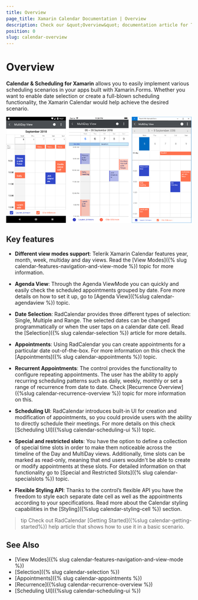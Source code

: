```yaml
---
title: Overview
page_title: Xamarin Calendar Documentation | Overview
description: Check our &quot;Overview&quot; documentation article for Telerik Calendar for Xamarin control.
position: 0
slug: calendar-overview
---
```


# Overview #

**Calendar &amp; Scheduling for Xamarin** allows you to easily implement various scheduling scenarios in your apps built with Xamarin.Forms. Whether you want to enable date selection or create a full-blown scheduling functionality, the Xamarin Calendar would help achieve the desired scenario. 

![Calendar Overview](images/calendar-overview.png "Calendar Overview")

## Key features

* **Different view modes support**: Telerik Xamarin Calendar features year, month, week, multiday and day views. Read the [View Modes]({% slug calendar-features-navigation-and-view-mode %}) topic for more information.

* **Agenda View**: Through the Agenda ViewMode you can quickly and easily check the scheduled appointments grouped by date. Fore more details on how to set it up, go to [Agenda View]({%slug calendar-agendaview %}) topic.

* **Date Selection**: RadCalendar provides three different types of selection: Single, Multiple and Range. The selected dates can be changed programmatically or when the user taps on a calendar date cell. Read the [Selection]({% slug calendar-selection %}) article for more details.

* **Appointments**: Using RadCalendar you can create appointments for a particular date out-of-the-box. For more information on this check the [Appointments]({% slug calendar-appointments %}) topic.

* **Recurrent Appointments**: The control provides the functionality to configure repeating appointments. The user has the ability to apply recurring scheduling patterns such as daily, weekly, monthly or set a range of recurrence from date to date. Check [Recurrence Overview]({%slug calendar-recurrence-overview %}) topic for more information on this.

* **Scheduling UI**: RadCalendar introduces built-in UI for creation and modification of appointments, so you could provide users with the ability to directly schedule their meetings. For more details on this check [Scheduling UI]({%slug calendar-scheduling-ui %}) topic.

* **Special and restricted slots**: You have the option to define a collection of special time slots in order to make them noticeable across the timeline of the Day and MultiDay views. Additionally, time slots can be marked as read-only, meaning that end users wouldn't be able to create or modify appointments at these slots. For detailed information on that functionality go to [Special and Restricted Slots]({% slug calendar-specialslots %}) topic.

* **Flexible Styling API**: Thanks to the control’s flexible API you have the freedom to style each separate date cell as well as the appointments according to your specifications. Read more about the Calendar styling capabilities in the [Styling]({%slug calendar-styling-cell %}) section.

>tip Check out RadCalendar [Getting Started]({%slug calendar-getting-started%}) help article that shows how to use it in a basic scenario.

## See Also

- [View Modes]({% slug calendar-features-navigation-and-view-mode %})
- [Selection]({% slug calendar-selection %}) 
- [Appointments]({% slug calendar-appointments %})
- [Recurrence]({%slug calendar-recurrence-overview %})
- [Scheduling UI]({%slug calendar-scheduling-ui %})
